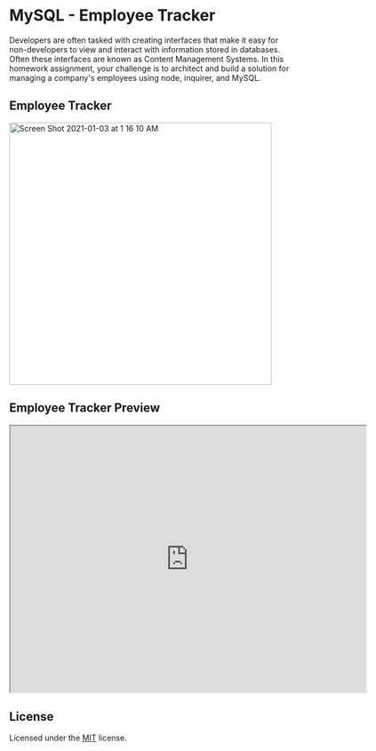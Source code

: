 # MySQL - Employee Tracker
Developers are often tasked with creating interfaces that make it easy for non-developers to view and interact with information stored in databases. Often these interfaces are known as Content Management Systems. In this homework assignment, your challenge is to architect and build a solution for managing a company's employees using node, inquirer, and MySQL.

## Employee Tracker 
<img width="472" alt="Screen Shot 2021-01-03 at 1 16 10 AM" src="https://user-images.githubusercontent.com/25594179/103475423-da072580-4d61-11eb-9804-6bd91051f0c5.png">

## Employee Tracker Preview
<iframe src="https://drive.google.com/file/d/17QVlynBLYVNMqk0UteHtShXNDDpa_Brm/preview" width="640" height="480"></iframe>

## License 

Licensed under the [MIT](LICENSE) license.
